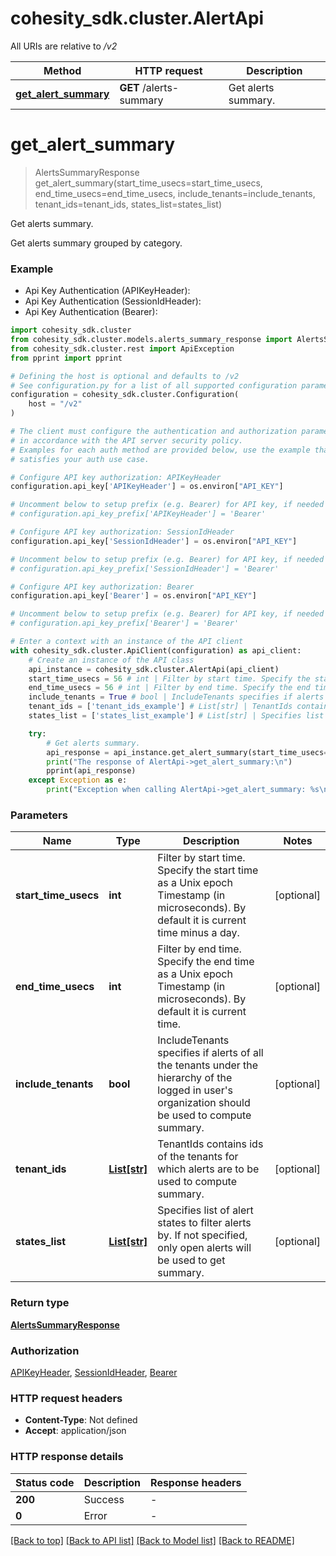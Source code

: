 # cohesity_sdk.cluster.AlertApi

All URIs are relative to */v2*

Method | HTTP request | Description
------------- | ------------- | -------------
[**get_alert_summary**](AlertApi.md#get_alert_summary) | **GET** /alerts-summary | Get alerts summary.


# **get_alert_summary**
> AlertsSummaryResponse get_alert_summary(start_time_usecs=start_time_usecs, end_time_usecs=end_time_usecs, include_tenants=include_tenants, tenant_ids=tenant_ids, states_list=states_list)

Get alerts summary.

Get alerts summary grouped by category.

### Example

* Api Key Authentication (APIKeyHeader):
* Api Key Authentication (SessionIdHeader):
* Api Key Authentication (Bearer):

```python
import cohesity_sdk.cluster
from cohesity_sdk.cluster.models.alerts_summary_response import AlertsSummaryResponse
from cohesity_sdk.cluster.rest import ApiException
from pprint import pprint

# Defining the host is optional and defaults to /v2
# See configuration.py for a list of all supported configuration parameters.
configuration = cohesity_sdk.cluster.Configuration(
    host = "/v2"
)

# The client must configure the authentication and authorization parameters
# in accordance with the API server security policy.
# Examples for each auth method are provided below, use the example that
# satisfies your auth use case.

# Configure API key authorization: APIKeyHeader
configuration.api_key['APIKeyHeader'] = os.environ["API_KEY"]

# Uncomment below to setup prefix (e.g. Bearer) for API key, if needed
# configuration.api_key_prefix['APIKeyHeader'] = 'Bearer'

# Configure API key authorization: SessionIdHeader
configuration.api_key['SessionIdHeader'] = os.environ["API_KEY"]

# Uncomment below to setup prefix (e.g. Bearer) for API key, if needed
# configuration.api_key_prefix['SessionIdHeader'] = 'Bearer'

# Configure API key authorization: Bearer
configuration.api_key['Bearer'] = os.environ["API_KEY"]

# Uncomment below to setup prefix (e.g. Bearer) for API key, if needed
# configuration.api_key_prefix['Bearer'] = 'Bearer'

# Enter a context with an instance of the API client
with cohesity_sdk.cluster.ApiClient(configuration) as api_client:
    # Create an instance of the API class
    api_instance = cohesity_sdk.cluster.AlertApi(api_client)
    start_time_usecs = 56 # int | Filter by start time. Specify the start time as a Unix epoch Timestamp (in microseconds). By default it is current time minus a day. (optional)
    end_time_usecs = 56 # int | Filter by end time. Specify the end time as a Unix epoch Timestamp (in microseconds). By default it is current time. (optional)
    include_tenants = True # bool | IncludeTenants specifies if alerts of all the tenants under the hierarchy of the logged in user's organization should be used to compute summary. (optional)
    tenant_ids = ['tenant_ids_example'] # List[str] | TenantIds contains ids of the tenants for which alerts are to be used to compute summary. (optional)
    states_list = ['states_list_example'] # List[str] | Specifies list of alert states to filter alerts by. If not specified, only open alerts will be used to get summary. (optional)

    try:
        # Get alerts summary.
        api_response = api_instance.get_alert_summary(start_time_usecs=start_time_usecs, end_time_usecs=end_time_usecs, include_tenants=include_tenants, tenant_ids=tenant_ids, states_list=states_list)
        print("The response of AlertApi->get_alert_summary:\n")
        pprint(api_response)
    except Exception as e:
        print("Exception when calling AlertApi->get_alert_summary: %s\n" % e)
```



### Parameters


Name | Type | Description  | Notes
------------- | ------------- | ------------- | -------------
 **start_time_usecs** | **int**| Filter by start time. Specify the start time as a Unix epoch Timestamp (in microseconds). By default it is current time minus a day. | [optional] 
 **end_time_usecs** | **int**| Filter by end time. Specify the end time as a Unix epoch Timestamp (in microseconds). By default it is current time. | [optional] 
 **include_tenants** | **bool**| IncludeTenants specifies if alerts of all the tenants under the hierarchy of the logged in user&#39;s organization should be used to compute summary. | [optional] 
 **tenant_ids** | [**List[str]**](str.md)| TenantIds contains ids of the tenants for which alerts are to be used to compute summary. | [optional] 
 **states_list** | [**List[str]**](str.md)| Specifies list of alert states to filter alerts by. If not specified, only open alerts will be used to get summary. | [optional] 

### Return type

[**AlertsSummaryResponse**](AlertsSummaryResponse.md)

### Authorization

[APIKeyHeader](../README.md#APIKeyHeader), [SessionIdHeader](../README.md#SessionIdHeader), [Bearer](../README.md#Bearer)

### HTTP request headers

 - **Content-Type**: Not defined
 - **Accept**: application/json

### HTTP response details

| Status code | Description | Response headers |
|-------------|-------------|------------------|
**200** | Success |  -  |
**0** | Error |  -  |

[[Back to top]](#) [[Back to API list]](../README.md#documentation-for-api-endpoints) [[Back to Model list]](../README.md#documentation-for-models) [[Back to README]](../README.md)


